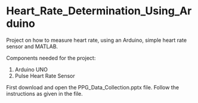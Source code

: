 # Heart_Rate_Determination_Using_Arduino
Project on how to measure heart rate, using an Arduino, simple heart rate sensor and MATLAB.

Components needed for the project:

1. Arduino UNO
2. Pulse Heart Rate Sensor

First download and open the PPG_Data_Collection.pptx file. Follow the instructions as given in the file.
